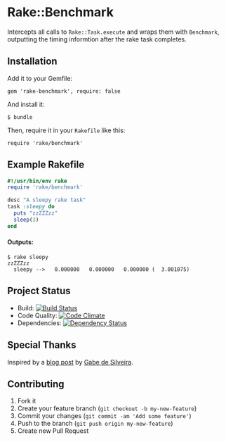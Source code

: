 # Rake::Benchmark

Intercepts all calls to `Rake::Task.execute` and wraps them with `Benchmark`, outputting the timing informtion after the rake task completes.

## Installation

Add it to your Gemfile:

    gem 'rake-benchmark', require: false

And install it:

    $ bundle

Then, require it in your `Rakefile` like this:

    require 'rake/benchmark'


## Example Rakefile
    
````ruby
#!/usr/bin/env rake
require 'rake/benchmark'

desc "A sleepy rake task"
task :sleepy do
  puts "zzZZZzz"
  sleep(3)
end
````

#### Outputs:

    $ rake sleepy
    zzZZZzz
      sleepy -->   0.000000   0.000000   0.000000 (  3.001075)


## Project Status

- Build: [![Build Status](https://secure.travis-ci.org/styleseek/rake-benchmark.png?branch=master)](https://travis-ci.org/styleseek/rake-benchmark)
- Code Quality: [![Code Climate](https://codeclimate.com/badge.png)](https://codeclimate.com/github/styleseek/rake-benchmark)
- Dependencies: [![Dependency Status](https://gemnasium.com/styleseek/rake-benchmark.png)](https://gemnasium.com/styleseek/rake-benchmark)


## Special Thanks

Inspired by a [blog post](http://darwinweb.net/articles/benchmarking-rake-tasks-and-trivial-rails-testing-) by [Gabe de Silveira](https://github.com/gtd).


## Contributing

1. Fork it
2. Create your feature branch (`git checkout -b my-new-feature`)
3. Commit your changes (`git commit -am 'Add some feature'`)
4. Push to the branch (`git push origin my-new-feature`)
5. Create new Pull Request
